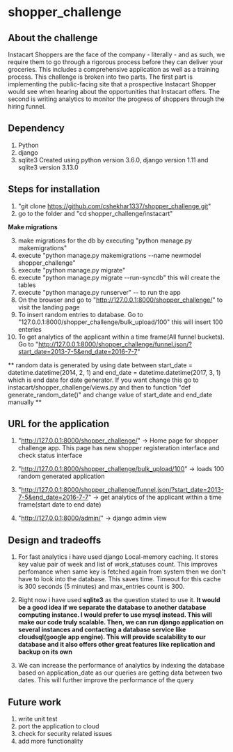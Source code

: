 # shopper_challenge
## About the challenge
Instacart Shoppers are the face of the company - literally - and as such, we require them to go through a rigorous process before they can deliver your groceries. This includes a comprehensive application as well as a training process.
This challenge is broken into two parts. The first part is implementing the public-facing site that a prospective Instacart Shopper would see when hearing about the opportunities that Instacart offers. The second is writing analytics to monitor the progress of shoppers through the hiring funnel.

## Dependency
1. Python
2. django
3. sqlite3
Created using python version 3.6.0, django version 1.11 and sqlite3 version 3.13.0

## Steps for installation
1. "git clone https://github.com/cshekhar1337/shopper_challenge.git"
2. go to the folder and "cd shopper_challenge/instacart"

**Make migrations**

3. make migrations for the db by executing "python manage.py makemigrations"
4. execute "python manage.py makemigrations --name newmodel shopper_challenge"
5. execute "python manage.py migrate"
6. execute "python manage.py migrate --run-syncdb" this will create the tables
7. execute "python manage.py runserver" -- to run the app
8. On the browser and go to "http://127.0.0.1:8000/shopper_challenge/" to visit the landing page
9. To insert random entries to database. Go to "127.0.0.1:8000/shopper_challenge/bulk_upload/100" this will insert 100 enteries
10. To get analytics of the applicant within a time frame(All funnel buckets). Go to "http://127.0.0.1:8000/shopper_challenge/funnel.json/?start_date=2013-7-5&end_date=2016-7-7"

** random data is generated by using date between   start_date = datetime.datetime(2014, 2, 1) and end_date = datetime.datetime(2017, 3, 1) which is end date for date generator. If you want change this go to instacart/shopper_challenge/views.py and then to function "def generate_random_date()" and change value of start_date and end_date manually
  **
## URL for the application
1. "http://127.0.0.1:8000/shopper_challenge/" -> Home page for shopper challenge app. This page has new shopper registeration interface and check status interface

2. "http://127.0.0.1:8000/shopper_challenge/bulk_upload/100" -> loads 100 random generated application

3. "http://127.0.0.1:8000/shopper_challenge/funnel.json/?start_date=2013-7-5&end_date=2016-7-7" -> get analytics of the applicant within a time frame(start date to end date)

4. "http://127.0.0.1:8000/admin/" -> django admin view

## Design and tradeoffs
1. For fast analytics i have used django Local-memory caching. It stores key value pair of week and list of work_statuses count. This improves perfomance when same key is fetched again from system then we don't have to look into the database. This saves time.  Timeout for this cache is 300 seconds (5 minutes) and max_entries count is 300. 

2. Right now i have used **sqlite3** as the question stated to use it. **It would be a good idea if we separate the database to another database computing instance. I would prefer to use mysql instead. This will make our code truly scalable. Then, we can run django application on several instances and contacting a database service like cloudsql(google app engine). This will provide scalability to our database and it also offers other great features like replication and backup on its own**

3. We can increase the performance of analytics by indexing the database based on application_date as our queries are getting data between two dates. This will further improve the performance of the query

## Future work
1. write unit test
2. port the application to cloud
3. check for security related issues
4. add more functionality


